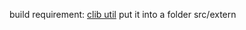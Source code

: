 build requirement:
[clib util](https://github.com/powerof3/CLibUtil/tree/88d78d94464a04e582669beac56346edbbc4a662) put it into a folder src/extern